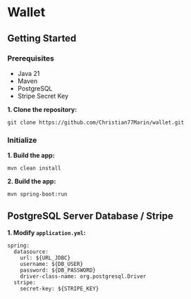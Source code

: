 # Wallet

## Getting Started

### Prerequisites

- Java 21 
- Maven
- PostgreSQL 
- Stripe Secret Key

**1. Clone the repository:**
```shell
git clone https://github.com/Christian77Marin/wallet.git
```
### Initialize

**1. Build the app:**
```shell
mvn clean install
```

**2. Build the app:**
```shell
mvn spring-boot:run
```
 
## PostgreSQL Server Database / Stripe
**1. Modify `application.yml`:**
```shell
spring:
  datasource:
    url: ${URL_JDBC}
    username: ${DB_USER}
    password: ${DB_PASSWORD}
    driver-class-name: org.postgresql.Driver
  stripe:
    secret-key: ${STRIPE_KEY}
```



